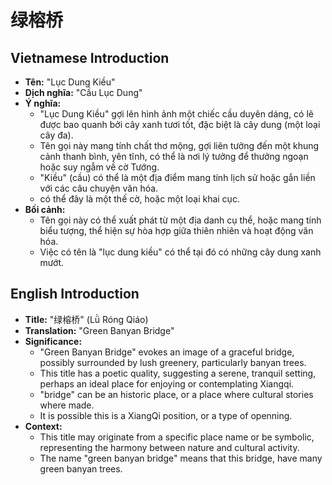 # 绿榕桥

## Vietnamese Introduction

* **Tên:** "Lục Dung Kiều"
* **Dịch nghĩa:** "Cầu Lục Dung"
* **Ý nghĩa:**
    * "Lục Dung Kiều" gợi lên hình ảnh một chiếc cầu duyên dáng, có lẽ được bao quanh bởi cây xanh tươi tốt, đặc biệt là cây dung (một loại cây đa).
    * Tên gọi này mang tính chất thơ mộng, gợi liên tưởng đến một khung cảnh thanh bình, yên tĩnh, có thể là nơi lý tưởng để thưởng ngoạn hoặc suy ngẫm về cờ Tướng.
    * "Kiều" (cầu) có thể là một địa điểm mang tính lịch sử hoặc gắn liền với các câu chuyện văn hóa.
    * có thể đây là một thế cờ, hoặc một loại khai cục.
* **Bối cảnh:**
    * Tên gọi này có thể xuất phát từ một địa danh cụ thể, hoặc mang tính biểu tượng, thể hiện sự hòa hợp giữa thiên nhiên và hoạt động văn hóa.
    * Việc có tên là "lục dung kiều" có thể tại đó có những cây dung xanh mướt.

## English Introduction

* **Title:** "绿榕桥" (Lǜ Róng Qiáo)
* **Translation:** "Green Banyan Bridge"
* **Significance:**
    * "Green Banyan Bridge" evokes an image of a graceful bridge, possibly surrounded by lush greenery, particularly banyan trees.
    * This title has a poetic quality, suggesting a serene, tranquil setting, perhaps an ideal place for enjoying or contemplating Xiangqi.
    * "bridge" can be an historic place, or a place where cultural stories where made.
    * It is possible this is a XiangQi position, or a type of openning.
* **Context:**
    * This title may originate from a specific place name or be symbolic, representing the harmony between nature and cultural activity.
    * The name "green banyan bridge" means that this bridge, have many green banyan trees.